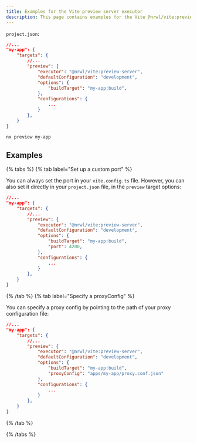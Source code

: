 ```yaml
---
title: Examples for the Vite preview server executor
description: This page contains examples for the Vite @nrwl/vite:preview-server executor.
---
```


`project.json`:

```json
//...
"my-app": {
    "targets": {
        //...
        "preview": {
            "executor": "@nrwl/vite:preview-server",
            "defaultConfiguration": "development",
            "options": {
                "buildTarget": "my-app:build",
            },
            "configurations": {
                ...
            }
        },
    }
}
```

```bash
nx preview my-app
```

## Examples

{% tabs %}
{% tab label="Set up a custom port" %}

You can always set the port in your `vite.config.ts` file. However, you can also set it directly in your `project.json` file, in the `preview` target options:

```json
//...
"my-app": {
    "targets": {
        //...
        "preview": {
            "executor": "@nrwl/vite:preview-server",
            "defaultConfiguration": "development",
            "options": {
                "buildTarget": "my-app:build",
                "port": 4200,
            },
            "configurations": {
                ...
            }
        },
    }
}
```

{% /tab %}
{% tab label="Specify a proxyConfig" %}

You can specify a proxy config by pointing to the path of your proxy configuration file:

```json
//...
"my-app": {
    "targets": {
        //...
        "preview": {
            "executor": "@nrwl/vite:preview-server",
            "defaultConfiguration": "development",
            "options": {
                "buildTarget": "my-app:build",
                "proxyConfig": "apps/my-app/proxy.conf.json"
            },
            "configurations": {
                ...
            }
        },
    }
}
```

{% /tab %}

{% /tabs %}
